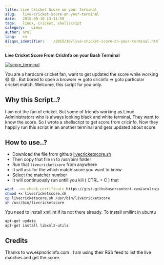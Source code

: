 ```yaml
---
title: Live Cricket Score on your terminal
slug:   live-cricket-score-on-your-terminal
date:   2015-05-10 13:11:59
tags:   linux, cricket, shellscript
category:   Linux
author: arul
lang:   en
disqus_identifier:    /2015/10/live-cricket-score-on-your-terminal.html
---
```


**Live Cricket Score From CricInfo on your Bash Terminal**

[![score_terminal](http://1.bp.blogspot.com/-aJzVV1AyHS4/VU4v696M-HI/AAAAAAAAWPc/iWGrzuIGMMc/s640/livecricketscore.png)](http://1.bp.blogspot.com/-aJzVV1AyHS4/VU4v696M-HI/AAAAAAAAWPc/iWGrzuIGMMc/s1600/livecricketscore.png)

You are a hardcore cricket fan, want to get updated the score while
working 😄 😄 . But bored to open a browser ⇒ goto cricinfo ⇒ goto
particular cricket match. Welcome, this script for you only.

## Why this Script..?

I am not the fan of cricket. But some of friends working as Linux
Administrators who is always looking black and white terminal, They want
to know the score. So I wrote a shellscript to get score from cricinfo.
Now they happily run this script in an another terminal and gets updated
about score.

## How to use..?

-   Download the file from github
    [livecricketscore.sh](https://gist.githubusercontent.com/arulrajnet/fb71169c35180f9d9abd%20%22Gist%20Link%20for%20LiveCricketScore%22)
-   Then copy that file in to /usr/bin/ folder
-   Run that `livecricketscore` from anywhere
-   It will ask for the which match score you want to know
-   Select the matcher number
-   It will continuously run untill you kill ( CTRL + C ) that

``` bash
wget --no-check-certificate https://gist.githubusercontent.com/arulrajnet/fb71169c35180f9d9abd/raw/livecricketscore.sh
chmod +x livecricketscore.sh
cp livecricketscore.sh /usr/bin/livecricketscore
sh /usr/bin/livcricketscore
```

You need to install xmllint if its not there already. To install xmllint
in ubuntu

``` bash
apt-get update
apt-get install libxml2-utils
```

## Credits

Thanks to ww.espncricinfo.com . I am using their RSS feed to list the
live matches and get the score.
